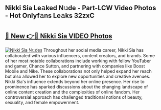 ## Nikki Sia Le𝚊ked N𝚞de - Part-LCW Video Photos - Hot Onlyf𝚊ns Le𝚊ks 32zxC

# <h2><a href="http://ac41639.deff.icu/?id=Nikki+Sia">🔗 New 👉🔴 Nikki Sia VIDEO Photos</a></h2>

[![Nikki Sia N𝚞des](https://i.imgur.com/rIISA9y.gif)](http://ac41639.deff.icu/?id=Nikki+Sia)
Throughout her social media career, Nikki Sia has collaborated with various influencers, content creators, and brands. Some of her most notable collaborations include working with fellow YouTuber and gamer, Chance Sutton, and partnering with companies like Boost Mobile and Nike. These collaborations not only helped expand her reach but also allowed her to explore new opportunities and creative avenues. Nikki Sia's influence extends beyond her online presence. Her rise to prominence has sparked discussions about the changing landscape of online content creation and the complexities of online fandom. Her controversial approach has challenged traditional notions of beauty, sexuality, and female empowerment.
